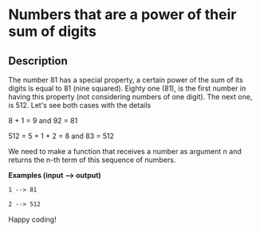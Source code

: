 # Numbers that are a power of their sum of digits

## Description

The number 81 has a special property, a certain power of the sum of its digits is equal to 81 (nine squared). Eighty one (81), is the first number in having this property (not considering numbers of one digit). The next one, is 512. Let's see both cases with the details

8 + 1 = 9 and 92 = 81

512 = 5 + 1 + 2 = 8 and 83 = 512

We need to make a function that receives a number as argument n and returns the n-th term of this sequence of numbers.

**Examples (input --> output)**

```txt
1 --> 81

2 --> 512
```

Happy coding!
